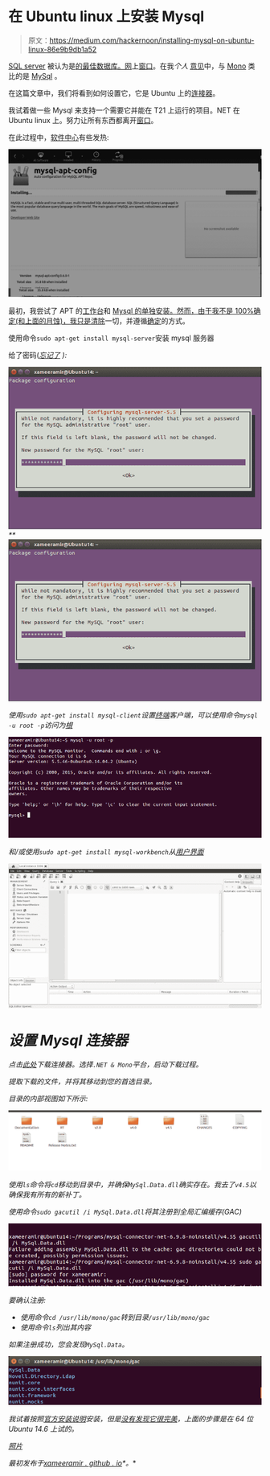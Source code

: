 # 在 Ubuntu linux 上安装 Mysql

> 原文：<https://medium.com/hackernoon/installing-mysql-on-ubuntu-linux-86e9b9db1a52>

[SQL server](http://www.microsoft.com/sqlserver/) 被认为是[的最佳数据库。网](https://www.microsoft.com/net)上[窗口](https://www.microsoft.com/en-in/windows)。在我*个人* [意见](https://hackernoon.com/tagged/opinion)中，与 [Mono](http://www.mono-project.com/) 类比的是 [MySql](https://www.mysql.com/) 。

在这篇文章中，我们将看到如何设置它，它是 Ubuntu 上的[连接器](https://www.mysql.com/products/connector/)。

我试着做一些 Mysql 来支持一个需要它并能在 T21 上运行的项目。NET 在 Ubuntu linux 上。努力让所有东西都离开[窗口](https://www.microsoft.com/en-in/windows)。

在此过程中，[软件中心](https://apps.ubuntu.com/cat/applications/software-center/)有些发热:

![](img/2728d503f807934e33751adb3ebb881a.png)

最初，我尝试了 APT 的[工作台](https://www.mysql.com/products/workbench/)和 [Mysql 的单独安装。然而，由于我不是 100%确定(和上面的月蚀)，我只是](https://dev.mysql.com/downloads/repo/apt/)[清除](http://askubuntu.com/q/151941/219603)一切，并遵循[确定](http://askubuntu.com/a/323715/219603)的方式。

使用命令`sudo apt-get install mysql-server`安装 mysql 服务器

给了密码(*[*忘记了*](http://stackoverflow.com/a/5683179/2404470) ):*

*![](img/20a4a26f696fc9bc8fefec4322e21339.png)**![](img/1384319657541f3f12cc6fa016be900f.png)*

*使用`sudo apt-get install mysql-client`设置[终端](http://askubuntu.com/a/183777/219603)客户端，可以使用命令`mysql -u root -p`访问为[根](http://askubuntu.com/a/548703/219603)*

*![](img/d320649185b21ff84178de5cf9e8b237.png)*

*和/或使用`sudo apt-get install mysql-workbench`从[用户界面](https://www.mysql.com/products/workbench/)*

*![](img/5d34a20621bbc5ef6d8a9baae9cbf5fe.png)*

# *设置 Mysql 连接器*

*点击[此处](http://dev.mysql.com/downloads/connector/net/)下载连接器。选择`.NET & Mono`平台，启动下载过程。*

*提取下载的文件，并将其移动到您的首选目录。*

*目录的内部视图如下所示:*

*![](img/8f67aab39fc3457faf1008c42e7b5873.png)*

*使用`ls`命令将`cd`移动到目录中，并确保`MySql.Data.dll`确实存在。我去了`v4.5`以确保我有所有的新补丁。*

*使用命令`sudo gacutil /i MySql.Data.dll`将其注册到全局汇编缓存(GAC)*

*![](img/90735e3e07bd5aa7bfc970f406e20255.png)*

*要确认注册:*

*   *使用命令`cd /usr/lib/mono/gac`转到目录`/usr/lib/mono/gac`*
*   *使用命令`ls`列出其内容*

*如果注册成功，您会发现`MySql.Data`。*

*![](img/87832ccbf9688f8831b695fe93eba5dc.png)*

*我试着按照[官方安装说明](https://dev.mysql.com/doc/connector-net/en/connector-net-installation-unix.html)安装，但是[没有发现它很完美](http://stackoverflow.com/questions/34357752/how-to-identify-javascript-undeletable-properties#comment56457971_34357842)，上面的步骤是在 64 位 Ubuntu 14.6 上试的。*

*[照片](https://goo.gl/photos/A3gzYoWUq2LDBq2Q9)*

**最初发布于*[*xameeramir . github . io*](http://xameeramir.github.io/install-mysql-ubuntu-linux/)*。**